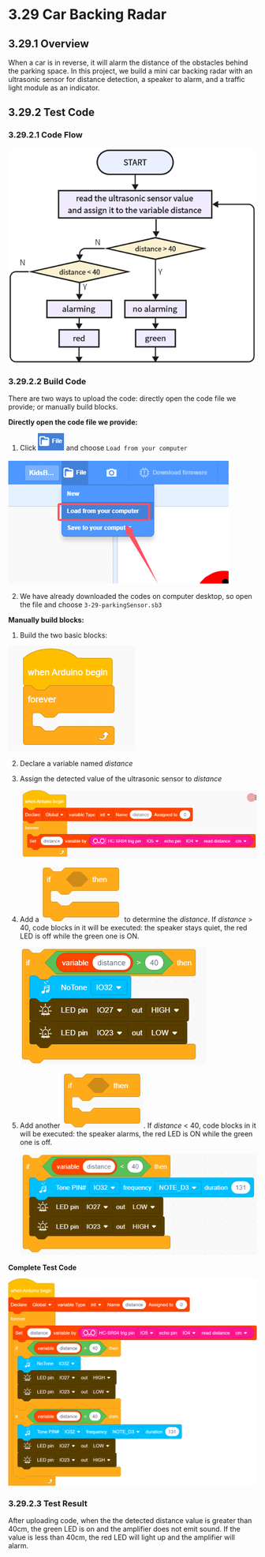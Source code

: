 # 3.29 Car Backing Radar

## 3.29.1 Overview

When a car is in reverse, it will alarm the distance of the obstacles behind the parking space. In this project, we build a mini car backing radar with an ultrasonic sensor for distance detection, a speaker to alarm, and a traffic light module as an indicator.

## 3.29.2 Test Code

### 3.29.2.1 Code Flow

![6-29-2-1](./media/6-29-2-1.png)

### 3.29.2.2 Build Code

There are two ways to upload the code: directly open the code file we provide; or manually build blocks.

**Directly open the code file we provide:**

1. Click ![](./media/j68.png) and choose `Load from your computer`

![](./media/j67.png)

2. We have already downloaded the codes on computer desktop, so open the file and choose `3-29-parkingSensor.sb3`

**Manually build blocks:**

1. Build the two basic blocks:

![6-1-4-1-1](./media/6-1-4-1-1.png)

2. Declare a variable named *distance*

3. Assign the detected value of the ultrasonic sensor to *distance*

   ![QQ_1721810318114](./media/6-23-2-2-1.png)

4. Add a ![j25](./media/j25.png) to determine the *distance*. If *distance* > 40, code blocks in it will be executed: the speaker stays quiet, the red LED is off while the green one is ON.

   ![QQ_1721868975906](./media/6-29-2-2-1.png)

5. Add another ![j25](./media/j25.png). If *distance* < 40, code blocks in it will be executed: the speaker alarms, the red LED is ON while the green one is off.

   ![QQ_1721870782466](./media/6-29-2-2-2.png)

**Complete Test Code**

![6-29-2-2-3](./media/6-29-2-2-3.png)

### 3.29.2.3 Test Result

After uploading code, when the the detected distance value is greater than 40cm, the green LED is on and the amplifier does not emit sound. If the value is less than 40cm, the red LED will light up and the amplifier will alarm.